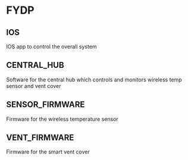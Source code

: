 # FYDP

## IOS
IOS app to control the overall system

## CENTRAL_HUB
Software for the central hub which controls and monitors wireless temp sensor and vent cover

## SENSOR_FIRMWARE
Firmware for the wireless temperature sensor

## VENT_FIRMWARE
Firmware for the smart vent cover
